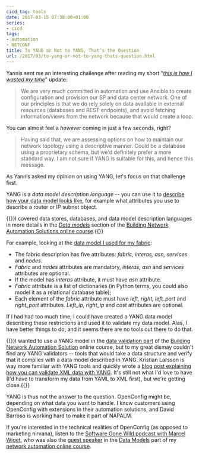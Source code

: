 ```yaml
---
cicd_tag: tools
date: 2017-03-15 07:38:00+01:00
series:
- cicd
tags:
- automation
- NETCONF
title: To YANG or Not to YANG, That’s the Question
url: /2017/03/to-yang-or-not-to-yang-thats-question.html
---
```

Yannis sent me an interesting challenge after reading my short "[*this is how I wasted my time*](/2016/12/generating-ospf-bgp-and-mplsvpn.html)" update:

> We are very much committed in automation and use Ansible to create configuration and provision our SP and data center network. One of our principles is that we do rely solely on data available in external resources (databases and REST endpoints), and avoid fetching information/views from the network because that would create a loop.

You can almost feel a *however* coming in just a few seconds, right?
<!--more-->
> Having said that, we are assessing options on how to maintain our network topology using a descriptive manner. Could be a database using a proprietary schema, but we\'d definitely prefer a more standard way. I am not sure if YANG is suitable for this, and hence this message.

As Yannis asked my opinion on using YANG, let's focus on that challenge first.

YANG is a *data model description language* -- you can use it to [describe how your data model looks like](/2012/06/netconf-expect-on-steroids.html), for example what attributes you use to describe a router or IP subnet object.

{{<note info>}}I covered data stores, databases, and data model description languages in more details in the [*Data models*](http://automation.ipspace.net/Public:3-Data_Models) section of the [Building Network Automation Solutions online course](http://www.ipspace.net/Building_Network_Automation_Solutions).{{</note>}}

For example, looking at the [data model I used for my fabric](https://github.com/ipspace/ansible-examples/blob/master/Routing-Deployment/fabric.yml):

-   The fabric description has five attributes: *fabric, interas, asn, services* and *nodes.*
-   *Fabric* and *nodes* attributes are mandatory, *interas, asn* and *services* attributes are optional.
-   If the model has *interas* attribute, it must have *asn* attribute.
-   *Fabric* attribute is a list of dictionaries (in Python terms, you could also model it as a relational database table);
-   Each element of the *fabric* attribute must have *left, right, left_port* and *right_port* attributes. *Left_ip, right_ip* and *cost* attributes are optional.

If I had had too much time, I could have created a YANG data model describing these restrictions and used it to validate my data model. Alas, I have better things to do, and it seems there are no tools out there to do that.

{{<note info>}}I wanted to use a YANG model in the [data validation part](http://automation.ipspace.net/Public:5-Validation,_Error_Handling_and_Unit_Tests) of the [Building Network Automation Solution](http://www.ipspace.net/Building_Network_Automation_Solutions) online course, but to my great dismay couldn't find any YANG validators -- tools that would take a data structure and verify that it complies with a data model described in YANG. Kristian Larsson is way more familiar with YANG tools and quickly wrote a [blog post explaining how you can validate XML data with YANG](http://plajjan.github.io/validating-data-with-YANG/). It\'s still not what I\'d love to have (I\'d have to transform my data from YAML to XML first), but we\'re getting close.{{</note>}}

YANG is thus not the answer to the question. OpenConfig might be, depending on what data you want to handle. I know customers using OpenConfig with extensions in their automation solutions, and David Barroso is working hard to make it part of NAPALM.

If you're interested in the technical realities of OpenConfig (as opposed to marketing nirvana), listen to the [Software Gone Wild podcast with Marcel Wiget](/2017/02/openconfig-from-basics-to.html), who was also the [guest speaker](http://automation.ipspace.net/Public:Speakers) in the [Data Models](http://automation.ipspace.net/Public:3-Data_Models) part of my [network automation online course](http://www.ipspace.net/Building_Network_Automation_Solutions).
